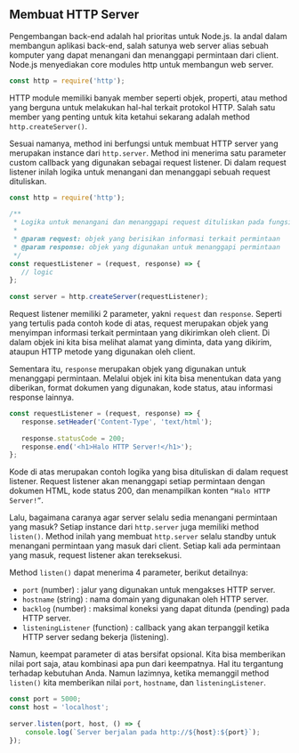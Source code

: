 ## Membuat HTTP Server

Pengembangan back-end adalah hal prioritas untuk Node.js. Ia andal dalam membangun aplikasi back-end,
salah satunya web server alias sebuah komputer yang dapat menangani dan menanggapi permintaan dari client.
Node.js menyediakan core modules http untuk membangun web server.

```js
const http = require('http');
```

HTTP module memiliki banyak member seperti objek, properti, atau method yang berguna untuk melakukan
hal-hal terkait protokol HTTP. Salah satu member yang penting untuk kita ketahui sekarang adalah
method `http.createServer()`.

Sesuai namanya, method ini berfungsi untuk membuat HTTP server yang merupakan instance dari `http.server`.
Method ini menerima satu parameter custom callback yang digunakan sebagai request listener.
Di dalam request listener inilah logika untuk menangani dan menanggapi sebuah request dituliskan.

```js
const http = require('http');
 
/**
 * Logika untuk menangani dan menanggapi request dituliskan pada fungsi ini
 * 
 * @param request: objek yang berisikan informasi terkait permintaan
 * @param response: objek yang digunakan untuk menanggapi permintaan
 */
const requestListener = (request, response) => {
   // logic
};
 
const server = http.createServer(requestListener);
```

Request listener memiliki 2 parameter, yakni `request` dan `response`. Seperti yang tertulis pada contoh 
kode di atas, request merupakan objek yang menyimpan informasi terkait permintaan yang dikirimkan oleh client.
Di dalam objek ini kita bisa melihat alamat yang diminta, data yang dikirim, ataupun
HTTP metode yang digunakan oleh client.

Sementara itu, `response` merupakan objek yang digunakan untuk menanggapi permintaan.
Melalui objek ini kita bisa menentukan data yang diberikan, format dokumen yang digunakan,
kode status, atau informasi response lainnya.

```js
const requestListener = (request, response) => {
   response.setHeader('Content-Type', 'text/html');
 
   response.statusCode = 200;
   response.end('<h1>Halo HTTP Server!</h1>');
};
```

Kode di atas merupakan contoh logika yang bisa dituliskan di dalam request listener.
Request listener akan menanggapi setiap permintaan dengan dokumen HTML, kode status 200,
dan menampilkan konten `“Halo HTTP Server!”`.

Lalu, bagaimana caranya agar server selalu sedia menangani permintaan yang masuk?
Setiap instance dari `http.server` juga memiliki method `listen()`. Method inilah yang membuat `http.server`
selalu standby untuk menangani permintaan yang masuk dari client. Setiap kali ada permintaan yang masuk,
request listener akan tereksekusi.

Method `listen()` dapat menerima 4 parameter, berikut detailnya:
- `port` (number) : jalur yang digunakan untuk mengakses HTTP server.
- `hostname` (string) : nama domain yang digunakan oleh HTTP server.
- `backlog` (number) : maksimal koneksi yang dapat ditunda (pending) pada HTTP server.
- `listeningListener` (function) : callback yang akan terpanggil ketika HTTP server sedang bekerja (listening).

Namun, keempat parameter di atas bersifat opsional. Kita bisa memberikan nilai port saja,
atau kombinasi apa pun dari keempatnya. Hal itu tergantung terhadap kebutuhan Anda. Namun lazimnya, ketika
memanggil method `listen()` kita memberikan nilai `port`, `hostname`, dan `listeningListener`.

```js
const port = 5000;
const host = 'localhost';
 
server.listen(port, host, () => {
    console.log(`Server berjalan pada http://${host}:${port}`);
});
```